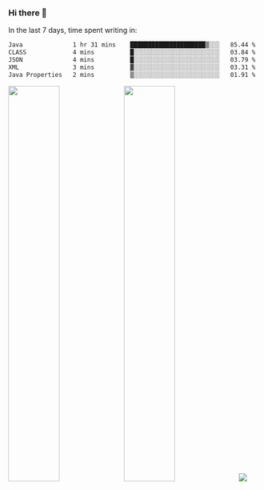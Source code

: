 ### Hi there 👋

In the last 7 days, time spent writing in:

<!--START_SECTION:waka-->

```txt
Java              1 hr 31 mins    █████████████████████▒░░░   85.44 %
CLASS             4 mins          █░░░░░░░░░░░░░░░░░░░░░░░░   03.84 %
JSON              4 mins          █░░░░░░░░░░░░░░░░░░░░░░░░   03.79 %
XML               3 mins          ▓░░░░░░░░░░░░░░░░░░░░░░░░   03.31 %
Java Properties   2 mins          ▒░░░░░░░░░░░░░░░░░░░░░░░░   01.91 %
```

<!--END_SECTION:waka-->

<img src="https://wakatime.com/share/@jimtje/5d0c92de-08f8-4a72-8f2f-6a9693d1e318.svg" width=45% height=45%> <img src="https://wakatime.com/share/@jimtje/501498ae-bda5-4da7-a89d-b40bcdd5556d.svg" width=45% height=45%>
![](https://hit.yhype.me/github/profile?user_id=43537315)
